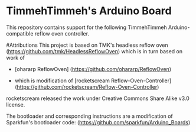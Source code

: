 # TimmehTimmeh's Arduino Board

This repository contains support for the following TimmehTimmeh Arduino-compatible reflow oven controller.

#Attributions
This project is based on TMK's headless reflow oven (https://github.com/tmk/HeadlessReflowOven) which is in turn based on  work of 

* [ohararp ReflowOven]  (https://github.com/ohararp/ReflowOven)

* which is modification of [rocketscream Reflow-Oven-Controller]  (https://github.com/rocketscream/Reflow-Oven-Controller)

rocketscream released the work under Creative Commons Share Alike v3.0 license.

The bootloader and corresponding instructions are a modification of Sparkfun's bootloader code: (https://github.com/sparkfun/Arduino_Boards)
